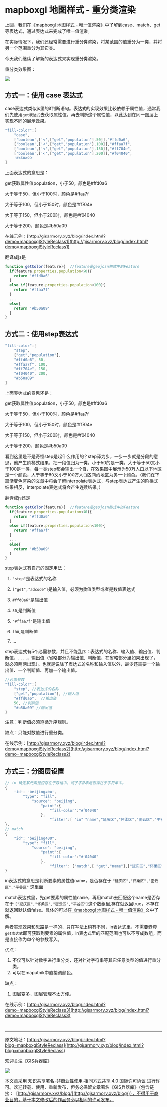 # mapboxgl 地图样式 - 重分类渲染

上回，我们在[《mapboxgl 地图样式 - 唯一值渲染》](https://blog.csdn.net/gisarmory/article/details/122605374?spm=1001.2014.3001.5502)中了解到case、match、get等表达式，通过表达式来完成了唯一值渲染。

在实际情况下，我们还经常需要进行重分类渲染，将某范围的值重分为一类，并将另一个范围重分为其它类。

今天我们继续了解新的表达式来实现重分类渲染。

重分类效果图：

![](http://blogimage.gisarmory.xyz/20220209172552.png)



## 方式一：使用 case 表达式

case表达式类似js里的if判断语句。表达式的实现效果比较依赖于属性值，通常我们先使用`get表达式`去获取属性值，再去判断这个属性值，以此达到在同一图层上实现不同的展示效果。

```js
"fill-color":[
    "case",
    ['boolean',['<',["get","population"],50]],"#ffd0a6",
    ['boolean',['<',["get","population"],100]],"#ffaa7f",
    ['boolean',['<',["get","population"],150]],"#ff704e",
    ['boolean',['<',["get","population"],200]],"#f04040",
    '#b50a09'
]
```

上面表达式的意思是：

get获取属性值population，小于50，颜色是#ffd0a6

大于等于50，但小于100时，颜色是#ffaa7f

大于等于100，但小于150时，颜色是#ff704e

大于等于150，但小于200时，颜色是#f04040

大于等于200，颜色是#b50a09

在线示例：[http://gisarmory.xyz/blog/index.html?demo=mapboxglStyleReclass1](http://gisarmory.xyz/blog/index.html?demo=mapboxglStyleReclass1)

翻译成js是

```javascript
function getColor(feature){  //feature是geojosn格式中的Feature
  if(feature.properties.population<50){    
    return '#ffd0a6'
  }
  else if(feature.properties.population<100){  
    return '#ffaa7f'
  }
  ...
  else{
    return '#b50a09'
  }
}
```



## 方式二：使用step表达式

```javascript
"fill-color":[
    "step",
    ["get","population"],
    "#ffd0a6", 50,
    "#ffaa7f", 100, 
    "#ff704e", 150, 
    "#f04040", 200, 
    "#b50a09"
]
```

上面表达式的意思还是：

get获取属性值population，小于50，颜色是#ffd0a6

大于等于50，但小于100时，颜色是#ffaa7f

大于等于100，但小于150时，颜色是#ff704e

大于等于150，但小于200时，颜色是#f04040

大于等于200，颜色是#b50a09

看到这里是不是奇怪step是起什么作用的？step译为步，一步一步就是分段的意思，他产生阶梯式结果，把一段值归为一类，小于50的是一类，大于等于50又小于100是一类，每一类step都会输出一个值，在效果图中展示为50万人口以下地区是一个颜色，大于等于50又小于100万人口区间的地区为另一个颜色。（我们在下篇渐变色渲染的文章中将会了解interpolate表达式，与step表达式产生的阶梯式结果相反，interpolate表达式将会产生连续结果。）

翻译成js还是

```js
function getColor(feature){  //feature是geojosn格式中的Feature
  if(feature.properties.population<50){    
    return '#ffd0a6'
  }
  else if(feature.properties.population<100){  
    return '#ffaa7f'
  }
  ...
  else{
    return '#b50a09'
  }
}
```

step表达式有自己的固定用法：

1. `"step"`是表达式的名称

2. `["get","adcode"]`是输入值，必须为数值类型或者是数值表达式

3. `#ffd0a6"`是输出值
4. `50`,是判断值
5. `"#ffaa7f"`是输出值
6. `100`,是判断值
7. ...

step表达式有5个必需参数，并且不能乱序：表达式的名称、输入值、输出值、判断值，... ...，输出值（省略部分为输出值、判断值，在省略部分里如果出现了，就必须两两出现）。也就是说除了表达式的名称和输入值以外，最少还需要一个输出值、一个判断值、再加一个输出值。

```js
//必需参数
"fill-color":[
    "step", //表达式的名称
    ["get","population"], //输入值
    "#ffd0a6",  //输出值
    50, //判断值
    "#b50a09" //输出值
]
```

注意：判断值必须遵循升序规则。

缺点：只能对数值进行重分类。

在线示例：[http://gisarmory.xyz/blog/index.html?demo=mapboxglStyleReclass2](http://gisarmory.xyz/blog/index.html?demo=mapboxglStyleReclass2)



## 方式三：分图层设置

```js
// in 确定某元素是否存在于数组中，或子字符串是否存在于字符串中。
{
    "id": "beijing400",
        "type": "fill",
            "source": "beijing",
                "paint":{
                    "fill-color":"#f04040"
                },
                    "filter":[ "in","name","延庆区","怀柔区","密云区","平谷区"]
},
// match
{
    "id": "beijing400",
        "type": "fill",
            "source": "beijing",
                "paint":{
                    "fill-color":"#f04040"
                },
                    "filter": ["match",[ "get","name"],["延庆区","怀柔区","密云区","平谷区"],true,false]
}
```

in表达式的意思是判断要素的属性值name，是否存在于 `"延庆区","怀柔区","密云区","平谷区"` 这里面

match表达式里，先get要素的属性值name，再用match去匹配这个name是否存在于 `["延庆区","怀柔区","密云区","平谷区"]`这个数组里,存在就返回true，不存在就返回默认值false。具体的可以在[《mapboxgl 地图样式 - 唯一值渲染》](https://blog.csdn.net/gisarmory/article/details/122605374?spm=1001.2014.3001.5502)文中了解。

两者实现效果和思路是一样的，只在写法上稍有不同，in表达式里，不需要嵌套`get表达式`即可获取到要素的属性值，in表达式里的匹配范围也可以不写成数组，而是直接作为单个的参数写入。

优点：

1. 不仅可以针对数字进行重分类，还对针对字符串等其它任意类型的值进行重分类。
2. 可以在maputnik中直接调颜色。

缺点：

1. 图层变多，图层管理不太方便。

在线示例：[http://gisarmory.xyz/blog/index.html?demo=mapboxglStyleReclass3](http://gisarmory.xyz/blog/index.html?demo=mapboxglStyleReclass3)



<br>

* * *

原文地址：[http://gisarmory.xyz/blog/index.html?blog=mapboxglStyleReclass](http://gisarmory.xyz/blog/index.html?blog=mapboxglStyleReclass)

欢迎关注《[GIS兵器库](http://gisarmory.xyz/blog/index.html?blog=wechat)》

![](http://blogimage.gisarmory.xyz/20200923063756.png)

本文章采用 [知识共享署名-非商业性使用-相同方式共享 4.0 国际许可协议 ](https://creativecommons.org/licenses/by-nc-sa/4.0/deed.zh)进行许可。欢迎转载、使用、重新发布，但务必保留文章署名《GIS兵器库》（包含链接：  [http://gisarmory.xyz/blog/](http://gisarmory.xyz/blog/)），不得用于商业目的，基于本文修改后的作品务必以相同的许可发布。



